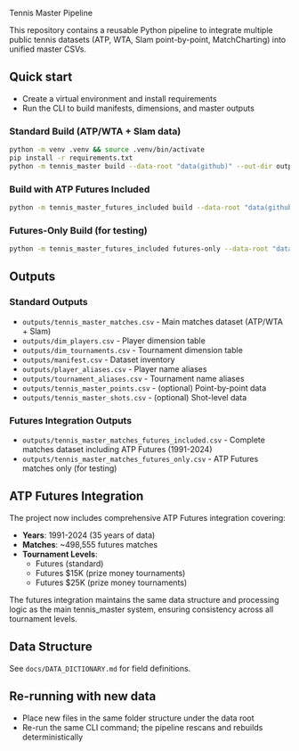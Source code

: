 Tennis Master Pipeline

This repository contains a reusable Python pipeline to integrate multiple public tennis datasets (ATP, WTA, Slam point-by-point, MatchCharting) into unified master CSVs.

## Quick start
- Create a virtual environment and install requirements
- Run the CLI to build manifests, dimensions, and master outputs

### Standard Build (ATP/WTA + Slam data)
```bash
python -m venv .venv && source .venv/bin/activate
pip install -r requirements.txt
python -m tennis_master build --data-root "data(github)" --out-dir outputs
```

### Build with ATP Futures Included
```bash
python -m tennis_master_futures_included build --data-root "data(github)" --out-dir outputs
```

### Futures-Only Build (for testing)
```bash
python -m tennis_master_futures_included futures-only --data-root "data(github)" --out-dir outputs
```

## Outputs

### Standard Outputs
- `outputs/tennis_master_matches.csv` - Main matches dataset (ATP/WTA + Slam)
- `outputs/dim_players.csv` - Player dimension table
- `outputs/dim_tournaments.csv` - Tournament dimension table
- `outputs/manifest.csv` - Dataset inventory
- `outputs/player_aliases.csv` - Player name aliases
- `outputs/tournament_aliases.csv` - Tournament name aliases
- `outputs/tennis_master_points.csv` - (optional) Point-by-point data
- `outputs/tennis_master_shots.csv` - (optional) Shot-level data

### Futures Integration Outputs
- `outputs/tennis_master_matches_futures_included.csv` - Complete matches dataset including ATP Futures (1991-2024)
- `outputs/tennis_master_matches_futures_only.csv` - ATP Futures matches only (for testing)

## ATP Futures Integration

The project now includes comprehensive ATP Futures integration covering:
- **Years**: 1991-2024 (35 years of data)
- **Matches**: ~498,555 futures matches
- **Tournament Levels**: 
  - Futures (standard)
  - Futures $15K (prize money tournaments)
  - Futures $25K (prize money tournaments)

The futures integration maintains the same data structure and processing logic as the main tennis_master system, ensuring consistency across all tournament levels.

## Data Structure

See `docs/DATA_DICTIONARY.md` for field definitions.

## Re-running with new data
- Place new files in the same folder structure under the data root
- Re-run the same CLI command; the pipeline rescans and rebuilds deterministically


